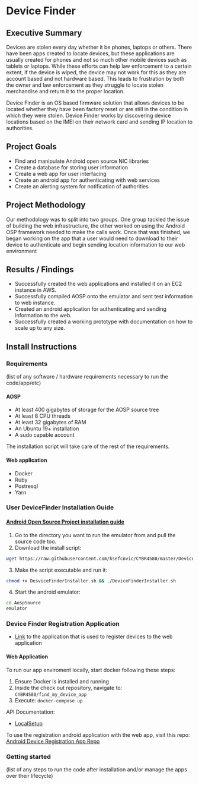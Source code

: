 # Device Finder
## Executive Summary
Devices are stolen every day whether it be phones, laptops or others. There have been apps created to locate devices, but these applications are usually created for phones and not so much other mobile devices such as tablets or laptops. While these efforts can help law enforcement to a certain extent, if the device is wiped, the device may not work for this as they are account based and not hardware based. This leads to frustration by both the owner and law enforcement as they struggle to locate stolen merchandise and return it to the proper location.

Device Finder is an OS based firmware solution that allows devices to be located whether they have been factory reset or are still in the condition in which they were stolen. Device Finder works by discovering device locations based on the IMEI on their network card and sending IP location to authorities.

## Project Goals
* Find and manipulate Android open source NIC libraries
* Create a database for storing user information
* Create a web app for user interfacing
* Create an android app for authenticating with web services
* Create an alerting system for notification of authorities

## Project Methodology
Our methodology was to split into two groups. One group tackled the issue of building the web infrastructure, the other worked on using the Android OSP framework needed to make the calls work. Once that was finished, we began working on the app that a user would need to download to their device to authenticate and begin sending location information to our web environment

## Results / Findings

* Successfully created the web applications and installed it on an EC2 instance in AWS.
* Successfully compiled AOSP onto the emulator and sent test information to web instance.
* Created an android application for authenticating and sending information to the web.
* Successfully created a working prototype with documentation on how to scale up to any size.

## Install Instructions
### Requirements
(list of any software / hardware requirements necessary to run the code/app/etc)
#### AOSP
* At least 400 gigabytes of storage for the AOSP source tree
* At least 8 CPU threads
* At least 32 gigabytes of RAM
* An Ubuntu 19+ installation
* A sudo capable account

The installation script will take care of the rest of the requirements.

#### Web application
* Docker
* Ruby
* Postresql
* Yarn

### User DeviceFinder Installation Guide
#### [Android Open Source Project installation guide](https://github.com/ksefcovic/CYBR4580/blob/master/AndroidDocumentation/User-GetRunning.md)
1. Go to the directory you want to run the emulator from and pull the source code too.
2. Download the install script:
```bash
wget https://raw.githubusercontent.com/ksefcovic/CYBR4580/master/DeviceFinderInstaller.sh
```
3. Make the script executable and run it:
```bash
chmod +x DesviceFinderInstaller.sh && ./DeviceFinderInstaller.sh
```
4. Start the android emulator:
```bash
cd AospSource
emulator
```

### Device Finder Registration Application
* [Link](https://github.com/lauren2020/device-finder-register-android) to the application that is used to register devices to the web application

#### Web Application
To run our app enviroment locally, start docker following these steps:

1. Ensure Docker is installed and running
2. Inside the check out repository, navigate to:
```CYBR4580/find_my_device_app```
3. Execute:
```docker-compose up```

API Documentation:
* [LocalSetup](https://github.com/ksefcovic/CYBR4580/blob/master/WebAppDocumentation/Api.md)

To use the registration android application with the web app, visit this repo:
 [Android Device Registration App Repo](https://github.com/lauren2020/device-finder-register-android)


### Getting started
(list of any steps to run the code after installation and/or manage the apps over their lifecycle)

